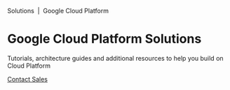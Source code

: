 Solutions  |  Google Cloud Platform

# Google Cloud Platform Solutions

Tutorials, architecture guides and additional resources to help you build on Cloud Platform

 [Contact Sales](https://cloud.google.com/contact/)